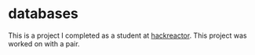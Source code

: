 # databases
This is a project I completed as a student at [hackreactor](http://hackreactor.com). This project was worked on with a pair.
